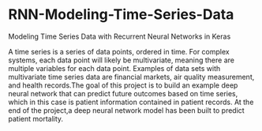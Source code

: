 # RNN-Modeling-Time-Series-Data
Modeling Time Series Data with Recurrent Neural Networks in Keras

A time series is a series of data points, ordered in time. For complex systems, each data point will likely be multivariate, meaning there are multiple variables for each data point. Examples of data sets with multivariate time series data are financial markets, air quality measurement, and health records.The goal of this project is to build an example deep neural network that can predict future outcomes based on time series, which in this case is patient information contained in patient records. 
At the end of the project,a deep neural network model has been built to predict patient mortality.
